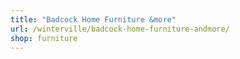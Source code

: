 ```yaml
---
title: "Badcock Home Furniture &more"
url: /winterville/badcock-home-furniture-andmore/
shop: furniture
---
```

